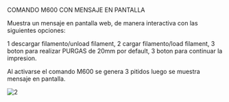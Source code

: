 
  COMANDO M600 CON MENSAJE EN PANTALLA

Muestra un mensaje en pantalla web, de manera interactiva con las siguientes opciones: 

1 descargar filamento/unload filament,
2 cargar filamento/load filament,
3 boton para realizar PURGAS de 20mm por default,
3 boton para continuar la impresion.

Al activarse el comando M600 se genera 3 pitidos luego se muestra mensaje en pantalla.




















![2](https://github.com/user-attachments/assets/6be18f12-f469-48be-a772-5fdffbac62ce)
